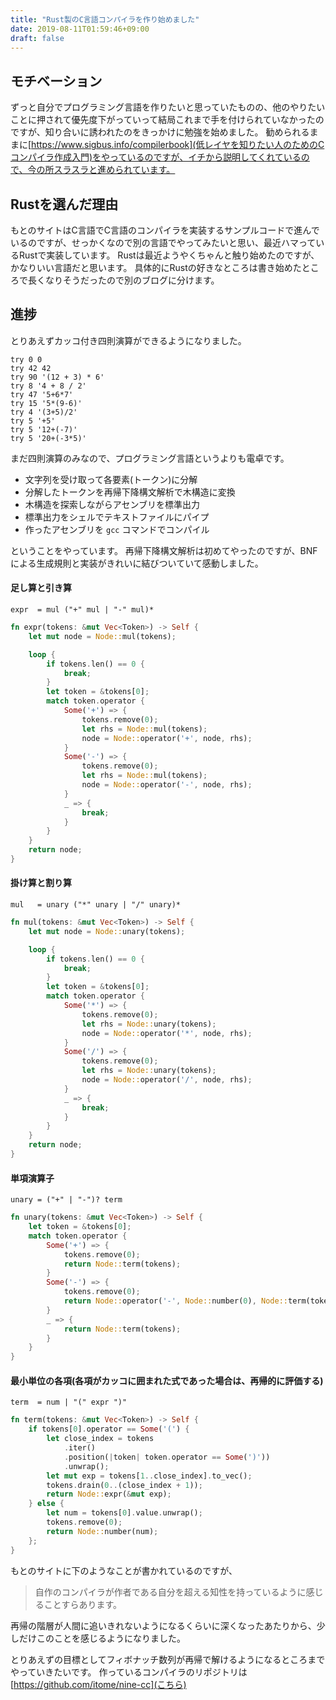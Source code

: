 ```yaml
---
title: "Rust製のC言語コンパイラを作り始めました"
date: 2019-08-11T01:59:46+09:00
draft: false
---
```


## モチベーション
ずっと自分でプログラミング言語を作りたいと思っていたものの、他のやりたいことに押されて優先度下がっていって結局これまで手を付けられていなかったのですが、知り合いに誘われたのをきっかけに勉強を始めました。
勧められるままに[https://www.sigbus.info/compilerbook](低レイヤを知りたい人のためのCコンパイラ作成入門)をやっているのですが、イチから説明してくれているので、今の所スラスラと進められています。

## Rustを選んだ理由
もとのサイトはC言語でC言語のコンパイラを実装するサンプルコードで進んでいるのですが、せっかくなので別の言語でやってみたいと思い、最近ハマっているRustで実装しています。
Rustは最近ようやくちゃんと触り始めたのですが、かなりいい言語だと思います。
具体的にRustの好きなところは書き始めたところで長くなりそうだったので別のブログに分けます。

## 進捗
とりあえずカッコ付き四則演算ができるようになりました。
```text
try 0 0
try 42 42
try 90 '(12 + 3) * 6'
try 8 '4 + 8 / 2'
try 47 '5+6*7'
try 15 '5*(9-6)'
try 4 '(3+5)/2'
try 5 '+5'
try 5 '12+(-7)'
try 5 '20+(-3*5)'
```

まだ四則演算のみなので、プログラミング言語というよりも電卓です。

- 文字列を受け取って各要素(トークン)に分解 
- 分解したトークンを再帰下降構文解析で木構造に変換
- 木構造を探索しながらアセンブリを標準出力
- 標準出力をシェルでテキストファイルにパイプ
- 作ったアセンブリを `gcc` コマンドでコンパイル

ということをやっています。
再帰下降構文解析は初めてやったのですが、BNFによる生成規則と実装がきれいに結びついていて感動しました。

#### 足し算と引き算
```text
expr  = mul ("+" mul | "-" mul)*
```
```rust
fn expr(tokens: &mut Vec<Token>) -> Self {
    let mut node = Node::mul(tokens);

    loop {
        if tokens.len() == 0 {
            break;
        }
        let token = &tokens[0];
        match token.operator {
            Some('+') => {
                tokens.remove(0);
                let rhs = Node::mul(tokens);
                node = Node::operator('+', node, rhs);
            }
            Some('-') => {
                tokens.remove(0);
                let rhs = Node::mul(tokens);
                node = Node::operator('-', node, rhs);
            }
            _ => {
                break;
            }
        }
    }
    return node;
}
```

#### 掛け算と割り算
```text
mul   = unary ("*" unary | "/" unary)*
```
```rust
fn mul(tokens: &mut Vec<Token>) -> Self {
    let mut node = Node::unary(tokens);

    loop {
        if tokens.len() == 0 {
            break;
        }
        let token = &tokens[0];
        match token.operator {
            Some('*') => {
                tokens.remove(0);
                let rhs = Node::unary(tokens);
                node = Node::operator('*', node, rhs);
            }
            Some('/') => {
                tokens.remove(0);
                let rhs = Node::unary(tokens);
                node = Node::operator('/', node, rhs);
            }
            _ => {
                break;
            }
        }
    }
    return node;
}
```

#### 単項演算子
```text
unary = ("+" | "-")? term
```
```rust
fn unary(tokens: &mut Vec<Token>) -> Self {
    let token = &tokens[0];
    match token.operator {
        Some('+') => {
            tokens.remove(0);
            return Node::term(tokens);
        }
        Some('-') => {
            tokens.remove(0);
            return Node::operator('-', Node::number(0), Node::term(tokens));
        }
        _ => {
            return Node::term(tokens);
        }
    }
}
```

#### 最小単位の各項(各項がカッコに囲まれた式であった場合は、再帰的に評価する)
```text
term  = num | "(" expr ")"
```
```rust
fn term(tokens: &mut Vec<Token>) -> Self {
    if tokens[0].operator == Some('(') {
        let close_index = tokens
            .iter()
            .position(|token| token.operator == Some(')'))
            .unwrap();
        let mut exp = tokens[1..close_index].to_vec();
        tokens.drain(0..(close_index + 1));
        return Node::expr(&mut exp);
    } else {
        let num = tokens[0].value.unwrap();
        tokens.remove(0);
        return Node::number(num);
    };
}
```

もとのサイトに下のようなことが書かれているのですが、

>
> 自作のコンパイラが作者である自分を超える知性を持っているように感じることすらあります。
>

再帰の階層が人間に追いきれないようになるくらいに深くなったあたりから、少しだけこのことを感じるようになりました。

とりあえずの目標としてフィボナッチ数列が再帰で解けるようになるところまでやっていきたいです。
作っているコンパイラのリポジトリは[https://github.com/itome/nine-cc](こちら)

